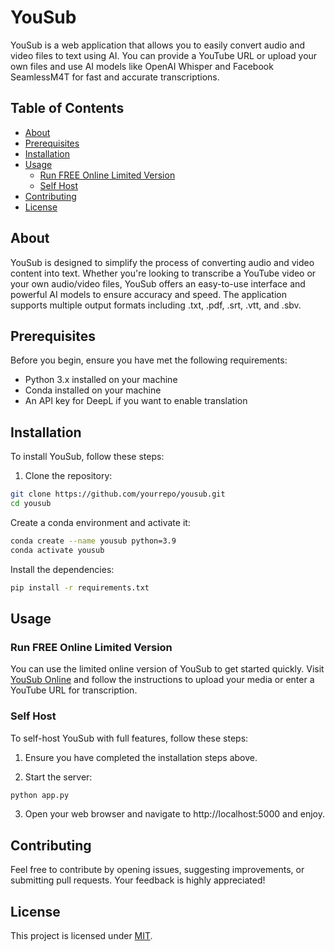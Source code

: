 # YouSub

YouSub is a web application that allows you to easily convert audio and video files to text using AI. You can provide a YouTube URL or upload your own files and use AI models like OpenAI Whisper and Facebook SeamlessM4T for fast and accurate transcriptions.

  
## Table of Contents

- [About](#about)
- [Prerequisites](#prerequisites)
- [Installation](#installation)
- [Usage](#usage)
  - [Run FREE Online Limited Version](#run-free-online-limited-version)
  - [Self Host](#self-host)
- [Contributing](#contributing)
- [License](#license)

## About

YouSub is designed to simplify the process of converting audio and video content into text. Whether you're looking to transcribe a YouTube video or your own audio/video files, YouSub offers an easy-to-use interface and powerful AI models to ensure accuracy and speed. The application supports multiple output formats including .txt, .pdf, .srt, .vtt, and .sbv.

## Prerequisites

Before you begin, ensure you have met the following requirements:

- Python 3.x installed on your machine
- Conda installed on your machine
- An API key for DeepL if you want to enable translation

## Installation

To install YouSub, follow these steps:

1. Clone the repository:
 ```sh
 git clone https://github.com/yourrepo/yousub.git
 cd yousub
 ```

Create a conda environment and activate it:

  ```sh
  conda create --name yousub python=3.9
  conda activate yousub
  ```

Install the dependencies:

```sh
pip install -r requirements.txt
```

## Usage

### Run FREE Online Limited Version

You can use the limited online version of YouSub to get started quickly. Visit [YouSub Online](https://your-online-version-link) and follow the instructions to upload your media or enter a YouTube URL for transcription.

### Self Host

To self-host YouSub with full features, follow these steps:

1. Ensure you have completed the installation steps above.

2. Start the server:
```sh
python app.py
```

3. Open your web browser and navigate to http://localhost:5000 and enjoy.


## Contributing
Feel free to contribute by opening issues, suggesting improvements, or submitting pull requests. Your feedback is highly appreciated!

## License
This project is licensed under [MIT](https://github.com/lkmeta/yousub/blob/main/LICENSE).
